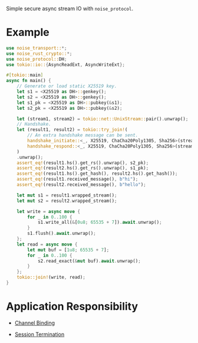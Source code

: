 Simple secure async stream IO with `noise_protocol`.

# Example

```rust
use noise_transport::*;
use noise_rust_crypto::*;
use noise_protocol::DH;
use tokio::io::{AsyncReadExt, AsyncWriteExt};

#[tokio::main]
async fn main() {
    // Generate or load static X25519 key.
    let s1 = <X25519 as DH>::genkey();
    let s2 = <X25519 as DH>::genkey();
    let s1_pk = <X25519 as DH>::pubkey(&s1);
    let s2_pk = <X25519 as DH>::pubkey(&s2);

    let (stream1, stream2) = tokio::net::UnixStream::pair().unwrap();
    // Handshake.
    let (result1, result2) = tokio::try_join!(
        // An extra handshake message can be sent.
        handshake_initiate::<_, X25519, ChaCha20Poly1305, Sha256>(stream1, s1, b"hello"),
        handshake_respond::<_, X25519, ChaCha20Poly1305, Sha256>(stream2, s2, b"hi"),
    )
    .unwrap();
    assert_eq!(result1.hs().get_rs().unwrap(), s2_pk);
    assert_eq!(result2.hs().get_rs().unwrap(), s1_pk);
    assert_eq!(result1.hs().get_hash(), result2.hs().get_hash());
    assert_eq!(result1.received_message(), b"hi");
    assert_eq!(result2.received_message(), b"hello");

    let mut s1 = result1.wrapped_stream();
    let mut s2 = result2.wrapped_stream();

    let write = async move {
        for _ in 0..100 {
            s1.write_all(&[0u8; 65535 + 7]).await.unwrap();
        }
        s1.flush().await.unwrap();
    };
    let read = async move {
        let mut buf = [1u8; 65535 + 7];
        for _ in 0..100 {
            s2.read_exact(&mut buf).await.unwrap();
        }
    };
    tokio::join!(write, read);
}
```

# Application Responsibility

- [Channel Binding](http://www.noiseprotocol.org/noise.html#channel-binding)

- [Session Termination](http://www.noiseprotocol.org/noise.html#application-responsibilities)
